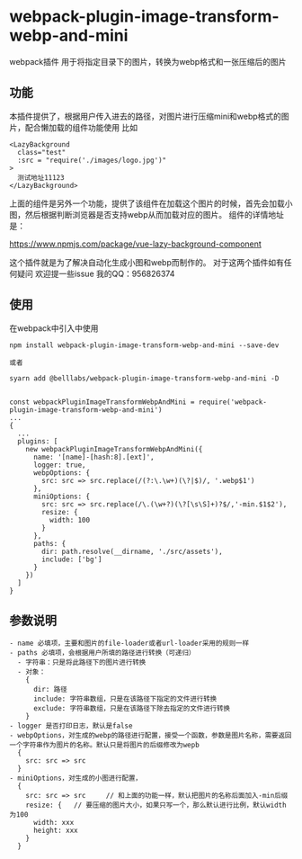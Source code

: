 # webpack-plugin-image-transform-webp-and-mini
webpack插件 用于将指定目录下的图片，转换为webp格式和一张压缩后的图片
## 功能
本插件提供了，根据用户传入进去的路径，对图片进行压缩mini和webp格式的图片，配合懒加载的组件功能使用
比如
```
<LazyBackground
  class="test"
  :src = "require('./images/logo.jpg')"
>
  测试地址11123
</LazyBackground>
```
上面的组件是另外一个功能，提供了该组件在加载这个图片的时候，首先会加载小图，然后根据判断浏览器是否支持webp从而加载对应的图片。
组件的详情地址是：

https://www.npmjs.com/package/vue-lazy-background-component

这个插件就是为了解决自动化生成小图和webp而制作的。
对于这两个插件如有任何疑问 欢迎提一些issue 我的QQ：956826374

## 使用
在webpack中引入中使用
```
npm install webpack-plugin-image-transform-webp-and-mini --save-dev

或者

syarn add @belllabs/webpack-plugin-image-transform-webp-and-mini -D


const webpackPluginImageTransformWebpAndMini = require('webpack-plugin-image-transform-webp-and-mini')
...
{
  ...
  plugins: [
    new webpackPluginImageTransformWebpAndMini({
      name: '[name]-[hash:8].[ext]',
      logger: true,
      webpOptions: {
        src: src => src.replace(/(?:\.\w+)(\?|$)/, '.webp$1')
      },
      miniOptions: {
        src: src => src.replace(/\.(\w+?)(\?[\s\S]+)?$/,'-min.$1$2'),
        resize: {
          width: 100
        }
      },
      paths: {
        dir: path.resolve(__dirname, './src/assets'),
        include: ['bg']
      }
    })
  ]
}

```

## 参数说明
```
- name 必填项，主要和图片的file-loader或者url-loader采用的规则一样
- paths 必填项，会根据用户所填的路径进行转换（可递归）
  - 字符串：只是将此路径下的图片进行转换
  - 对象：
    {
      dir: 路径
      include: 字符串数组，只是在该路径下指定的文件进行转换
      exclude: 字符串数组，只是在该路径下除去指定的文件进行转换
    }
- logger 是否打印日志，默认是false
- webpOptions，对生成的webp的路径进行配置，接受一个函数，参数是图片名称，需要返回一个字符串作为图片的名称。默认只是将图片的后缀修改为wepb
  {
    src: src => src
  }
- miniOptions，对生成的小图进行配置，
  {
    src: src => src     // 和上面的功能一样，默认把图片的名称后面加入-min后缀
    resize: {   // 要压缩的图片大小，如果只写一个，那么默认进行比例，默认width为100
      width: xxx
      height: xxx
    }
  }
```

